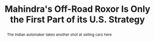 ---
category: news
title: Mahindra's Off-Road Roxor Is Only the First Part of its U.S. Strategy
abstract: The Indian automaker takes another shot at selling cars here
publishedDateTime: 2019-03-14T23:00:34Z
sourceUrl: https://www.motortrend.com/news/mahindras-off-road-roxor-first-part-u-s-strategy/
type: article

provider:
  name: Motor Trend
  id: V_AA8DRt_global
tags:
  - Autos

images: 
  - url: assets/images/2019/3/Mahindra's-Off-Road-Roxor-Is-Only-the-First-Part-of-its-U.S.-Strategy-1.jpg
    width: 1360
    height: 906
    quality: 89
    title: Mahindra Roxor 1
    attribution: 
    focalRegion:
      x1: 705
      x2: 705
      y1: 546
      y2: 546

---